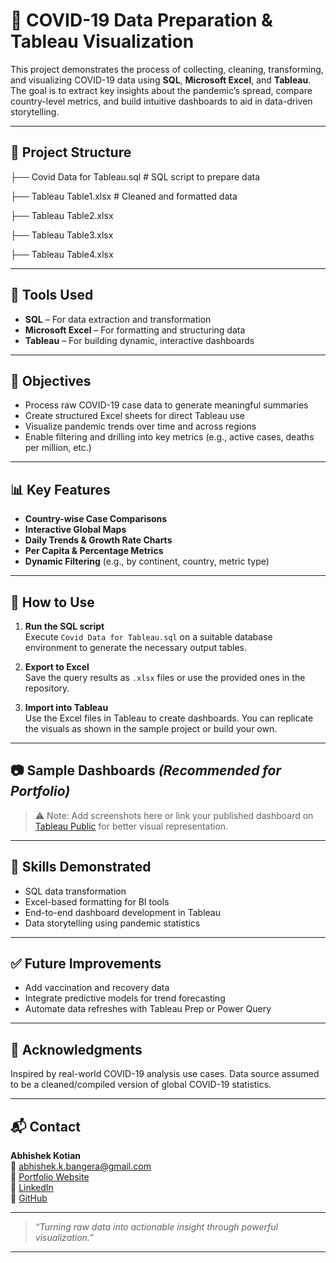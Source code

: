 
# 🦠 COVID-19 Data Preparation & Tableau Visualization

This project demonstrates the process of collecting, cleaning, transforming, and visualizing COVID-19 data using **SQL**, **Microsoft Excel**, and **Tableau**. The goal is to extract key insights about the pandemic’s spread, compare country-level metrics, and build intuitive dashboards to aid in data-driven storytelling.

---

## 📁 Project Structure


├── Covid Data for Tableau.sql        # SQL script to prepare data

├── Tableau Table1.xlsx               # Cleaned and formatted data

├── Tableau Table2.xlsx

├── Tableau Table3.xlsx

├── Tableau Table4.xlsx

---

## 🔧 Tools Used

- **SQL** – For data extraction and transformation
- **Microsoft Excel** – For formatting and structuring data
- **Tableau** – For building dynamic, interactive dashboards

---

## 🎯 Objectives

- Process raw COVID-19 case data to generate meaningful summaries
- Create structured Excel sheets for direct Tableau use
- Visualize pandemic trends over time and across regions
- Enable filtering and drilling into key metrics (e.g., active cases, deaths per million, etc.)

---

## 📊 Key Features

- **Country-wise Case Comparisons**
- **Interactive Global Maps**
- **Daily Trends & Growth Rate Charts**
- **Per Capita & Percentage Metrics**
- **Dynamic Filtering** (e.g., by continent, country, metric type)

---

## 📌 How to Use

1. **Run the SQL script**  
   Execute `Covid Data for Tableau.sql` on a suitable database environment to generate the necessary output tables.

2. **Export to Excel**  
   Save the query results as `.xlsx` files or use the provided ones in the repository.

3. **Import into Tableau**  
   Use the Excel files in Tableau to create dashboards. You can replicate the visuals as shown in the sample project or build your own.

---

## 📷 Sample Dashboards *(Recommended for Portfolio)*

> ⚠️ Note: Add screenshots here or link your published dashboard on [Tableau Public](https://public.tableau.com/) for better visual representation.

---

## 🧠 Skills Demonstrated

- SQL data transformation
- Excel-based formatting for BI tools
- End-to-end dashboard development in Tableau
- Data storytelling using pandemic statistics

---

## ✅ Future Improvements

- Add vaccination and recovery data
- Integrate predictive models for trend forecasting
- Automate data refreshes with Tableau Prep or Power Query

---

## 🙌 Acknowledgments

Inspired by real-world COVID-19 analysis use cases. Data source assumed to be a cleaned/compiled version of global COVID-19 statistics.

---

## 📬 Contact

**Abhishek Kotian**  
📧 abhishek.k.bangera@gmail.com  
🔗 [Portfolio Website](https://abhishekkotianportfolio.netlify.app)  
🔗 [LinkedIn](https://www.linkedin.com/in/abhishek-k-191368208/)  
🔗 [GitHub](https://github.com/AbhishekIssei)

---

> *“Turning raw data into actionable insight through powerful visualization.”*

---

